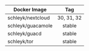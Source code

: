| Docker Image        |      Tag                           |
|---------------------|:----------------------------------:|
| schleyk/nextcloud   | 30, 31, 32                         |
| schleyk/guacamole   | stable                             |
| schleyk/guacd       | stable                             |
| schleyk/tor         | stable                             |